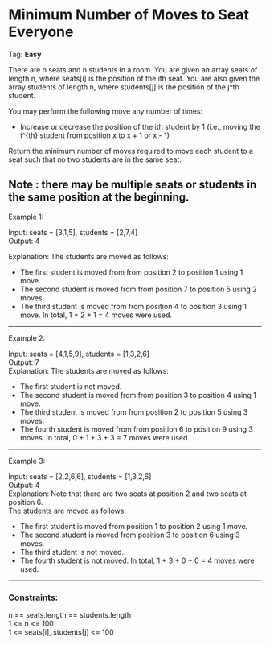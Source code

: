 # Minimum Number of Moves to Seat Everyone

Tag: __Easy__

There are n seats and n students in a room. You are given an array seats of 
length n, where seats[i] is the position of the ith seat. You are also given 
the array students of length n, where students[j] is the position of the 
j^th student.

You may perform the following move any number of times:
- Increase or decrease the position of the ith student by 1 (i.e., moving the 
i^{th}
student from position x to x + 1 or x - 1)

Return the minimum number of moves required to move each student to a seat such
that no two students are in the same seat.

__Note :__ there may be multiple seats or students in the same position at 
the 
beginning.
 --------------------------------------------------------------------------
Example 1:

Input: seats = [3,1,5], students = [2,7,4]   
Output: 4   

Explanation: The students are moved as follows:
- The first student is moved from from position 2 to position 1 using 1 move.
- The second student is moved from from position 7 to position 5 using 2 moves.
- The third student is moved from from position 4 to position 3 using 1 move.
In total, 1 + 2 + 1 = 4 moves were used.

 --------------------------------------------------------------------------
Example 2:

Input: seats = [4,1,5,9], students = [1,3,2,6]    
Output: 7    
Explanation: The students are moved as follows:    
- The first student is not moved.
- The second student is moved from from position 3 to position 4 using 1 move.
- The third student is moved from from position 2 to position 5 using 3 moves.
- The fourth student is moved from from position 6 to position 9 using 3 moves.
In total, 0 + 1 + 3 + 3 = 7 moves were used.

 --------------------------------------------------------------------------
Example 3:

Input: seats = [2,2,6,6], students = [1,3,2,6]    
Output: 4    
Explanation: Note that there are two seats at position 2 
and two seats at position 6.    
The students are moved as follows:    
- The first student is moved from position 1 to position 2 using 1 move.
- The second student is moved from position 3 to position 6 using 3 moves.
- The third student is not moved.
- The fourth student is not moved.
In total, 1 + 3 + 0 + 0 = 4 moves were used.

--------------------------------------------------------------------------

### Constraints:
n == seats.length == students.length    
1 <= n <= 100   
1 <= seats[i], students[j] <= 100    